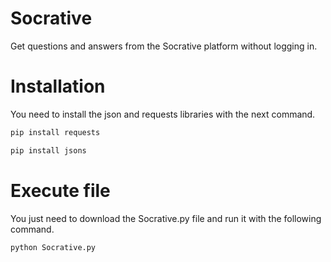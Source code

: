 # Socrative
Get questions and answers from the Socrative platform without logging in.

# Installation
You need to install the json and requests libraries with the next command.
```bash
pip install requests

pip install jsons
```

# Execute file
You just need to download the Socrative.py file and run it with the following command.

```bash
python Socrative.py
```
